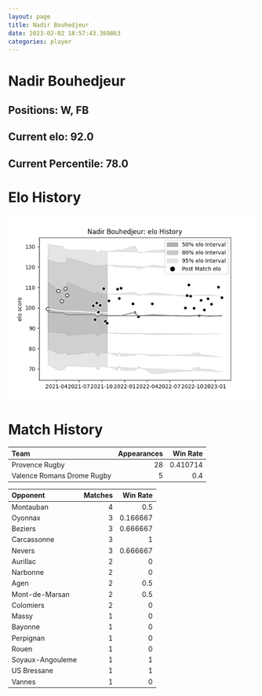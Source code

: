 ```yaml
---  
layout: page  
title: Nadir Bouhedjeur  
date: 2023-02-02 18:57:43.369863  
categories: player  
---
```

# Nadir Bouhedjeur

## Positions: W, FB

## Current elo: 92.0

## Current Percentile: 78.0

# Elo History


![elo history](history_NadirBouhedjeur.png)
# Match History


| Team                       |   Appearances |   Win Rate |
|:---------------------------|--------------:|-----------:|
| Provence Rugby             |            28 |   0.410714 |
| Valence Romans Drome Rugby |             5 |   0.4      |

| Opponent         |   Matches |   Win Rate |
|:-----------------|----------:|-----------:|
| Montauban        |         4 |   0.5      |
| Oyonnax          |         3 |   0.166667 |
| Beziers          |         3 |   0.666667 |
| Carcassonne      |         3 |   1        |
| Nevers           |         3 |   0.666667 |
| Aurillac         |         2 |   0        |
| Narbonne         |         2 |   0        |
| Agen             |         2 |   0.5      |
| Mont-de-Marsan   |         2 |   0.5      |
| Colomiers        |         2 |   0        |
| Massy            |         1 |   0        |
| Bayonne          |         1 |   0        |
| Perpignan        |         1 |   0        |
| Rouen            |         1 |   0        |
| Soyaux-Angouleme |         1 |   1        |
| US Bressane      |         1 |   1        |
| Vannes           |         1 |   0        |
